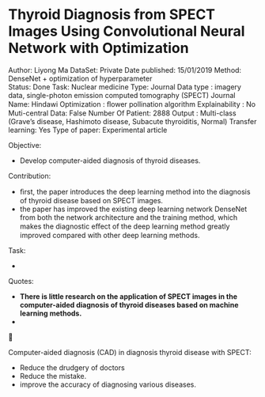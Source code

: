 # Thyroid Diagnosis from SPECT Images Using Convolutional Neural Network with Optimization

Author: Liyong Ma 
DataSet: Private
Date published: 15/01/2019
Method: DenseNet + optimization of hyperparameter  
Status: Done
Task: Nuclear medicine
Type: Journal
Data type : imagery data, single-photon emission computed tomography (SPECT)
Journal Name: Hindawi
Optimization : ﬂower pollination algorithm
Explainability : No
Muti-central Data: False
Number Of Patient: 2888
Output : Multi-class (Grave’s disease, Hashimoto disease, Subacute thyroiditis, Normal)
Transfer learning: Yes
Type of paper: Experimental article

Objective:

- Develop computer-aided diagnosis of thyroid diseases.

Contribution:

- ﬁrst, the paper introduces the deep learning method into the diagnosis of thyroid disease based on SPECT images.
- the paper has improved the existing deep learning network DenseNet from both the network architecture and the training method, which makes the diagnostic eﬀect of the deep learning method greatly improved compared with other deep learning methods.

Task:

- 

Quotes:

- **There is little research on the application of SPECT images in the computer-aided diagnosis of thyroid diseases based on machine learning methods.**
- 

<aside>
📌

Computer-aided diagnosis (CAD) in diagnosis thyroid disease with SPECT:

- Reduce the drudgery of doctors
- Reduce the mistake.
- improve the accuracy of diagnosing various diseases.
</aside>